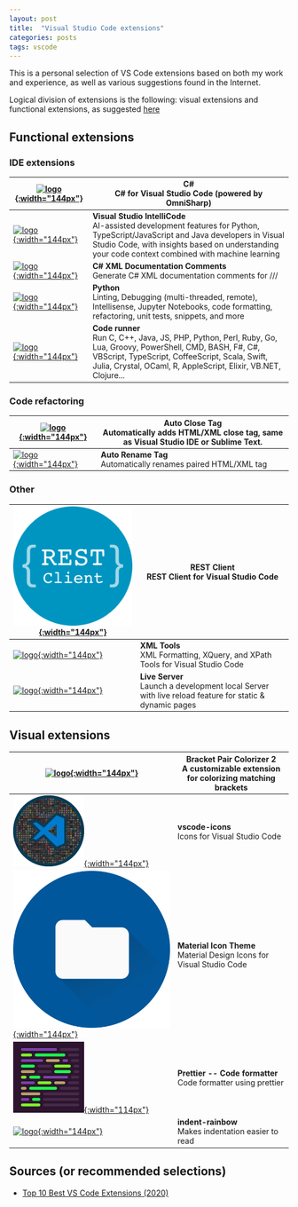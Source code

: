 ```yaml
---
layout: post
title:  "Visual Studio Code extensions"
categories: posts
tags: vscode
---
```

This is a personal selection of VS Code extensions based on both my work and experience, as well as various suggestions found in the Internet. 

Logical division of extensions is the following: visual extensions and functional extensions, as suggested [here](https://www.youtube.com/watch?v=c5GAS_PMXDs)



## Functional extensions



### IDE extensions 

| [![logo](https://github.com/OmniSharp/omnisharp-vscode/blob/master/images/csharpIcon.png?raw=true){:width="144px"}](https://github.com/OmniSharp/omnisharp-vscode.git) | **C#**<br/>C# for Visual Studio Code (powered by OmniSharp) |
| --- | --- |
| [![logo](https://visualstudioexptteam.gallerycdn.vsassets.io/extensions/visualstudioexptteam/vsintellicode/2.2.182.4985/1558378594278/Microsoft.VisualStudio.Services.Icons.Default){:width="144px"}](https://github.com/MicrosoftDocs/intellicode) | **Visual Studio IntelliCode**<br/>AI-assisted development features for Python, TypeScript/JavaScript and Java developers in Visual Studio Code, with insights based on understanding your code context combined with machine learning |
| [![logo](https://k--kato.gallerycdn.vsassets.io/extensions/k--kato/docomment/0.1.17/1595944188232/Microsoft.VisualStudio.Services.Icons.Default){:width="144px"}](https://marketplace.visualstudio.com/items?itemName=k--kato.docomment) | **C# XML Documentation Comments**<br/>Generate C# XML documentation comments for /// |
| [![logo](https://github.com/microsoft/vscode-python/blob/master/icon.png?raw=true){:width="144px"}](https://github.com/Microsoft/vscode-python) | **Python**<br/>Linting, Debugging (multi-threaded, remote), Intellisense, Jupyter Notebooks, code formatting, refactoring, unit tests, snippets, and more |
| [![logo](https://github.com/formulahendry/vscode-code-runner/blob/master/images/logo.png?raw=true){:width="144px"}](https://github.com/formulahendry/vscode-code-runner.git) | **Code runner**<br/>Run C, C++, Java, JS, PHP, Python, Perl, Ruby, Go, Lua, Groovy, PowerShell, CMD, BASH, F#, C#, VBScript, TypeScript, CoffeeScript, Scala, Swift, Julia, Crystal, OCaml, R, AppleScript, Elixir, VB.NET, Clojure... |



### Code refactoring

| [![logo](https://github.com/formulahendry/vscode-auto-close-tag/blob/master/images/logo.png?raw=true){:width="144px"}](https://github.com/formulahendry/vscode-auto-close-tag.git) | **Auto Close Tag**<br/>  Automatically adds HTML/XML close tag, same as Visual Studio IDE or Sublime Text. |
| --- | --- |
| [![logo](https://github.com/formulahendry/vscode-auto-rename-tag/blob/master/images/logo.png?raw=true){:width="144px"}](https://github.com/formulahendry/vscode-auto-rename-tag.git) | **Auto Rename Tag**<br/>Automatically renames paired HTML/XML tag |



### Other

| [![logo](https://github.com/Huachao/vscode-restclient/blob/master/images/rest_icon.png?raw=true){:width="144px"}](https://github.com/Huachao/vscode-restclient.git) | **REST Client**<br/>REST Client for Visual Studio Code |
| --- | --- |
| [![logo](https://github.com/DotJoshJohnson/vscode-xml/blob/master/resources/xml.png?raw=true){:width="144px"}](https://github.com/DotJoshJohnson/vscode-xml) | **XML Tools**<br/>XML Formatting, XQuery, and XPath Tools for Visual Studio Code |
| [![logo](https://github.com/ritwickdey/vscode-live-server/blob/master/images/icon.png?raw=true){:width="144px"}](https://github.com/ritwickdey/vscode-live-server) | **Live Server**<br/>Launch a development local Server with live reload feature for static & dynamic pages |



## Visual extensions

| [![logo](https://github.com/CoenraadS/BracketPair/blob/develop/images/icon.png?raw=true){:width="144px"}](https://github.com/CoenraadS/Bracket-Pair-Colorizer-2) | **Bracket Pair Colorizer 2**<br/>A customizable extension for colorizing matching brackets |
| --- | --- |
| [![logo](https://github.com/vscode-icons/vscode-icons/blob/master/images/logo.png?raw=true){:width="144px"}](https://github.com/vscode-icons/vscode-icons) | **vscode-icons**<br/>Icons for Visual Studio Code |
| [![logo](https://raw.githubusercontent.com/PKief/vscode-material-icon-theme/master/logo.png){:width="144px"}](https://marketplace.visualstudio.com/items?itemName=PKief.material-icon-theme) | **Material Icon Theme**<br/>Material Design Icons for Visual Studio Code |
| [![logo](https://github.com/prettier/prettier-vscode/blob/main/icon.png?raw=true){:width="114px"}](https://github.com/prettier/prettier-vscode) | **Prettier -- Code formatter**<br/>Code formatter using prettier |
| [![logo](https://github.com/oderwat/vscode-indent-rainbow/blob/master/assets/icon.png?raw=true){:width="144px"}](https://github.com/oderwat/vscode-indent-rainbow) | **indent-rainbow**<br/>Makes indentation easier to read |



## Sources (or recommended selections)

- [Top 10 Best VS Code Extensions (2020)](https://www.youtube.com/watch?v=c5GAS_PMXDs)

